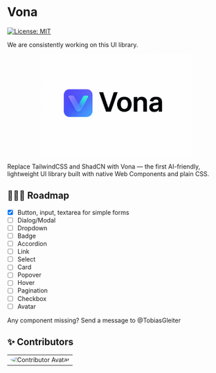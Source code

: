 # Vona

[![License: MIT](https://img.shields.io/badge/License-MIT-yellow.svg)](https://opensource.org/licenses/MIT)

We are consistently working on this UI library.

<p align="center"> <img src="/img/vona.png" alt="Replace TailwindCSS and ShadCN with Vona — the first AI-friendly, lightweight UI library built with native Web Components and plain CSS." width="350"/></p>

Replace TailwindCSS and ShadCN with Vona — the first AI-friendly, lightweight UI library built with native Web Components and plain CSS.

## 🚴🏽‍♂️ Roadmap

- [x] Button, input, textarea for simple forms
- [ ] Dialog/Modal
- [ ] Dropdown
- [ ] Badge
- [ ] Accordion
- [ ] Link
- [ ] Select
- [ ] Card
- [ ] Popover
- [ ] Hover
- [ ] Pagination
- [ ] Checkbox
- [ ] Avatar

Any component missing? Send a message to @TobiasGleiter

## ✨ Contributors

<table>
  <tr>
    <td align="center">
      <img src="https://avatars.githubusercontent.com/tobiasgleiter" width="64px" style="border-radius: 50%;" alt="Contributor Avatar"/>
    </td>
  </tr>
</table>
